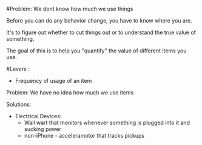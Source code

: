#Problem: We dont know how much we use things

Before you can do any behavior change, you have to know where you are. 

It's to figure out whether to cut things out or to understand the true value of something. 

The goal of this is to help you "quantify" the value of different items you use.

#Levers :

- Frequency of usage of an item


Problem: We have no idea how much we use items

Solutions: 
- Electrical Devices: 
	- Wall wart that monitors whenever something is plugged into it and sucking power
	- non-iPhone - acceleramotor that tracks pickups

